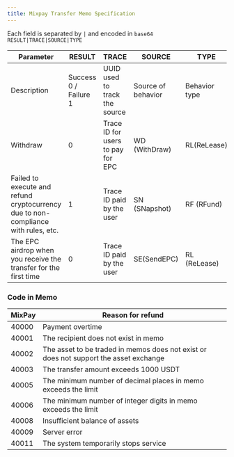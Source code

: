 ```yaml
---
title: Mixpay Transfer Memo Specification
---
```


Each field is separated by `|` and encoded in `base64`
`RESULT|TRACE|SOURCE|TYPE`

| Parameter                                                    | RESULT                | TRACE                             | SOURCE             | TYPE          | CODE       |
| ------------------------------------------------------------ | --------------------- | --------------------------------- | ------------------ | ------------- | ---------- |
| Description                                                  | Success 0 / Failure 1 | UUID used to track the source     | Source of behavior | Behavior type | error code |
| Withdraw                                                     | 0                     | Trace ID for users to pay for EPC | WD (WithDraw)      | RL(ReLease)   |            |
| Failed to execute and refund cryptocurrency due to non-compliance with rules, etc. | 1                     | Trace ID paid by the user         | SN (SNapshot)      | RF (RFund)    | code       |
| The EPC airdrop when you receive the transfer for the first time | 0                     | Trace ID paid by the user         | SE(SendEPC)        | RL (ReLease)  |            |

### Code in Memo

| MixPay | Reason for refund                                            |
| ------ | ------------------------------------------------------------ |
| 40000  | Payment overtime                                             |
| 40001  | The recipient does not exist in memo                         |
| 40002  | The asset to be traded in memos does not exist or does not support the asset exchange |
| 40003  | The transfer amount exceeds 1000 USDT                        |
| 40005  | The minimum number of decimal places in memo exceeds the limit |
| 40006  | The minimum number of integer digits in memo exceeds the limit |
| 40008  | Insufficient balance of assets                               |
| 40009  | Server error                                                 |
| 40011  | The system temporarily stops service                         |
